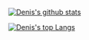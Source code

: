 [![Denis's github stats](https://github-readme-stats.vercel.app/api?username=g0rdan&show_icons=true&count_private=true)](https://github.com/g0rdan/github-readme-stats)

[![Denis's top Langs](https://github-readme-stats.vercel.app/api/top-langs/?username=g0rdan&hide=html&layout=compact&show_icons=true)](https://github.com/g0rdan)